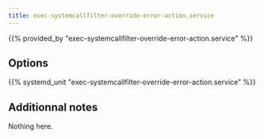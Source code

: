 ```yaml
---
title: exec-systemcallfilter-override-error-action.service
---
```


{{% provided_by "exec-systemcallfilter-override-error-action.service" %}}

## Options

{{% systemd_unit "exec-systemcallfilter-override-error-action.service" %}}

## Additionnal notes

Nothing here.